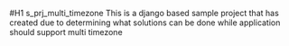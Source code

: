 #H1 s_prj_multi_timezone
This is a django based sample project that has created due to determining what solutions can be done while application should support multi timezone

